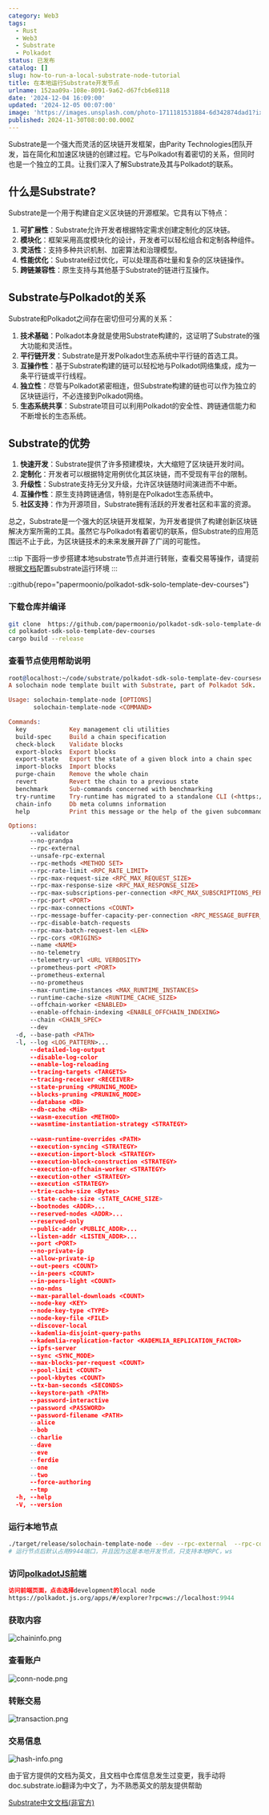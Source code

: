 ```yaml
---
category: Web3
tags:
  - Rust
  - Web3
  - Substrate
  - Polkadot
status: 已发布
catalog: []
slug: how-to-run-a-local-substrate-node-tutorial
title: 在本地运行Substrate开发节点
urlname: 152aa09a-108e-8091-9a62-d67fcb6e8118
date: '2024-12-04 16:09:00'
updated: '2024-12-05 00:07:00'
image: 'https://images.unsplash.com/photo-1711181531884-6d342874dad1?ixlib=rb-4.0.3&q=85&fm=jpg&crop=entropy&cs=srgb'
published: 2024-11-30T08:00:00.000Z
---
```


Substrate是一个强大而灵活的区块链开发框架，由Parity Technologies团队开发，旨在简化和加速区块链的创建过程。它与Polkadot有着密切的关系，但同时也是一个独立的工具。让我们深入了解Substrate及其与Polkadot的联系。


## 什么是Substrate?


Substrate是一个用于构建自定义区块链的开源框架。它具有以下特点：

1. **可扩展性**：Substrate允许开发者根据特定需求创建定制化的区块链。
2. **模块化**：框架采用高度模块化的设计，开发者可以轻松组合和定制各种组件。
3. **灵活性**：支持多种共识机制、加密算法和治理模型。
4. **性能优化**：Substrate经过优化，可以处理高吞吐量和复杂的区块链操作。
5. **跨链兼容性**：原生支持与其他基于Substrate的链进行互操作。

## Substrate与Polkadot的关系


Substrate和Polkadot之间存在密切但可分离的关系：

1. **技术基础**：Polkadot本身就是使用Substrate构建的，这证明了Substrate的强大功能和灵活性。
2. **平行链开发**：Substrate是开发Polkadot生态系统中平行链的首选工具。
3. **互操作性**：基于Substrate构建的链可以轻松地与Polkadot网络集成，成为一条平行链或平行线程。
4. **独立性**：尽管与Polkadot紧密相连，但Substrate构建的链也可以作为独立的区块链运行，不必连接到Polkadot网络。
5. **生态系统共享**：Substrate项目可以利用Polkadot的安全性、跨链通信能力和不断增长的生态系统。

## Substrate的优势

1. **快速开发**：Substrate提供了许多预建模块，大大缩短了区块链开发时间。
2. **定制化**：开发者可以根据特定用例优化其区块链，而不受现有平台的限制。
3. **升级性**：Substrate支持无分叉升级，允许区块链随时间演进而不中断。
4. **互操作性**：原生支持跨链通信，特别是在Polkadot生态系统中。
5. **社区支持**：作为开源项目，Substrate拥有活跃的开发者社区和丰富的资源。

总之，Substrate是一个强大的区块链开发框架，为开发者提供了构建创新区块链解决方案所需的工具。虽然它与Polkadot有着密切的联系，但Substrate的应用范围远不止于此，为区块链技术的未来发展开辟了广阔的可能性。


:::tip
下面将一步步搭建本地substrate节点并进行转账，查看交易等操作，请提前根据[文档](https://substrate-docs.pages.dev/en/install/macos/?mode=light)配置substrate运行环境
:::


::github{repo="papermoonio/polkadot-sdk-solo-template-dev-courses"}


### 下载仓库并编译


```bash
git clone  https://github.com/papermoonio/polkadot-sdk-solo-template-dev-courses 
cd polkadot-sdk-solo-template-dev-courses
cargo build --release
```


### 查看节点使用帮助说明


```prolog
root@localhost:~/code/substrate/polkadot-sdk-solo-template-dev-courses# ./target/release/solochain-template-node -h
A solochain node template built with Substrate, part of Polkadot Sdk.

Usage: solochain-template-node [OPTIONS]
       solochain-template-node <COMMAND>

Commands:
  key            Key management cli utilities
  build-spec     Build a chain specification
  check-block    Validate blocks
  export-blocks  Export blocks
  export-state   Export the state of a given block into a chain spec
  import-blocks  Import blocks
  purge-chain    Remove the whole chain
  revert         Revert the chain to a previous state
  benchmark      Sub-commands concerned with benchmarking
  try-runtime    Try-runtime has migrated to a standalone CLI (<https://github.com/paritytech/try-runtime-cli>). The subcommand exists as a stub and deprecation notice. It will be removed entirely some time after January 2024
  chain-info     Db meta columns information
  help           Print this message or the help of the given subcommand(s)

Options:
      --validator                                                                                Enable validator mode
      --no-grandpa                                                                               Disable GRANDPA
      --rpc-external                                                                             Listen to all RPC interfaces (default: local)
      --unsafe-rpc-external                                                                      Listen to all RPC interfaces
      --rpc-methods <METHOD SET>                                                                 RPC methods to expose. [default: auto] [possible values: auto, safe, unsafe]
      --rpc-rate-limit <RPC_RATE_LIMIT>                                                          RPC rate limiting (calls/minute) for each connection
      --rpc-max-request-size <RPC_MAX_REQUEST_SIZE>                                              Set the maximum RPC request payload size for both HTTP and WS in megabytes [default: 15]
      --rpc-max-response-size <RPC_MAX_RESPONSE_SIZE>                                            Set the maximum RPC response payload size for both HTTP and WS in megabytes [default: 15]
      --rpc-max-subscriptions-per-connection <RPC_MAX_SUBSCRIPTIONS_PER_CONNECTION>              Set the maximum concurrent subscriptions per connection [default: 1024]
      --rpc-port <PORT>                                                                          Specify JSON-RPC server TCP port
      --rpc-max-connections <COUNT>                                                              Maximum number of RPC server connections [default: 100]
      --rpc-message-buffer-capacity-per-connection <RPC_MESSAGE_BUFFER_CAPACITY_PER_CONNECTION>  The number of messages the RPC server is allowed to keep in memory [default: 64]
      --rpc-disable-batch-requests                                                               Disable RPC batch requests
      --rpc-max-batch-request-len <LEN>                                                          Limit the max length per RPC batch request
      --rpc-cors <ORIGINS>                                                                       Specify browser *origins* allowed to access the HTTP & WS RPC servers
      --name <NAME>                                                                              The human-readable name for this node
      --no-telemetry                                                                             Disable connecting to the Substrate telemetry server
      --telemetry-url <URL VERBOSITY>                                                            The URL of the telemetry server to connect to
      --prometheus-port <PORT>                                                                   Specify Prometheus exporter TCP Port
      --prometheus-external                                                                      Expose Prometheus exporter on all interfaces
      --no-prometheus                                                                            Do not expose a Prometheus exporter endpoint
      --max-runtime-instances <MAX_RUNTIME_INSTANCES>                                            The size of the instances cache for each runtime [max: 32] [default: 8]
      --runtime-cache-size <RUNTIME_CACHE_SIZE>                                                  Maximum number of different runtimes that can be cached [default: 2]
      --offchain-worker <ENABLED>                                                                Execute offchain workers on every block [default: when-authority] [possible values: always, never, when-authority]
      --enable-offchain-indexing <ENABLE_OFFCHAIN_INDEXING>                                      Enable offchain indexing API [default: false] [possible values: true, false]
      --chain <CHAIN_SPEC>                                                                       Specify the chain specification
      --dev                                                                                      Specify the development chain
  -d, --base-path <PATH>                                                                         Specify custom base path
  -l, --log <LOG_PATTERN>...                                                                     Sets a custom logging filter (syntax: `<target>=<level>`)
      --detailed-log-output                                                                      Enable detailed log output
      --disable-log-color                                                                        Disable log color output
      --enable-log-reloading                                                                     Enable feature to dynamically update and reload the log filter
      --tracing-targets <TARGETS>                                                                Sets a custom profiling filter
      --tracing-receiver <RECEIVER>                                                              Receiver to process tracing messages [default: log] [possible values: log]
      --state-pruning <PRUNING_MODE>                                                             Specify the state pruning mode
      --blocks-pruning <PRUNING_MODE>                                                            Specify the blocks pruning mode [default: archive-canonical]
      --database <DB>                                                                            Select database backend to use [possible values: rocksdb, paritydb, auto, paritydb-experimental]
      --db-cache <MiB>                                                                           Limit the memory the database cache can use
      --wasm-execution <METHOD>                                                                  Method for executing Wasm runtime code [default: compiled] [possible values: interpreted-i-know-what-i-do, compiled]
      --wasmtime-instantiation-strategy <STRATEGY>                                               The WASM instantiation method to use [default: pooling-copy-on-write] [possible values: pooling-copy-on-write, recreate-instance-copy-on-write, pooling,
                                                                                                 recreate-instance]
      --wasm-runtime-overrides <PATH>                                                            Specify the path where local WASM runtimes are stored
      --execution-syncing <STRATEGY>                                                             Runtime execution strategy for importing blocks during initial sync [possible values: native, wasm, both, native-else-wasm]
      --execution-import-block <STRATEGY>                                                        Runtime execution strategy for general block import (including locally authored blocks) [possible values: native, wasm, both, native-else-wasm]
      --execution-block-construction <STRATEGY>                                                  Runtime execution strategy for constructing blocks [possible values: native, wasm, both, native-else-wasm]
      --execution-offchain-worker <STRATEGY>                                                     Runtime execution strategy for offchain workers [possible values: native, wasm, both, native-else-wasm]
      --execution-other <STRATEGY>                                                               Runtime execution strategy when not syncing, importing or constructing blocks [possible values: native, wasm, both, native-else-wasm]
      --execution <STRATEGY>                                                                     The execution strategy that should be used by all execution contexts [possible values: native, wasm, both, native-else-wasm]
      --trie-cache-size <Bytes>                                                                  Specify the state cache size [default: 67108864]
      --state-cache-size <STATE_CACHE_SIZE>                                                      DEPRECATED: switch to `--trie-cache-size`
      --bootnodes <ADDR>...                                                                      Specify a list of bootnodes
      --reserved-nodes <ADDR>...                                                                 Specify a list of reserved node addresses
      --reserved-only                                                                            Whether to only synchronize the chain with reserved nodes
      --public-addr <PUBLIC_ADDR>...                                                             Public address that other nodes will use to connect to this node
      --listen-addr <LISTEN_ADDR>...                                                             Listen on this multiaddress
      --port <PORT>                                                                              Specify p2p protocol TCP port
      --no-private-ip                                                                            Always forbid connecting to private IPv4/IPv6 addresses
      --allow-private-ip                                                                         Always accept connecting to private IPv4/IPv6 addresses
      --out-peers <COUNT>                                                                        Number of outgoing connections we're trying to maintain [default: 8]
      --in-peers <COUNT>                                                                         Maximum number of inbound full nodes peers [default: 32]
      --in-peers-light <COUNT>                                                                   Maximum number of inbound light nodes peers [default: 100]
      --no-mdns                                                                                  Disable mDNS discovery (default: true)
      --max-parallel-downloads <COUNT>                                                           Maximum number of peers from which to ask for the same blocks in parallel [default: 5]
      --node-key <KEY>                                                                           Secret key to use for p2p networking
      --node-key-type <TYPE>                                                                     Crypto primitive to use for p2p networking [default: ed25519] [possible values: ed25519]
      --node-key-file <FILE>                                                                     File from which to read the node's secret key to use for p2p networking
      --discover-local                                                                           Enable peer discovery on local networks
      --kademlia-disjoint-query-paths                                                            Require iterative Kademlia DHT queries to use disjoint paths
      --kademlia-replication-factor <KADEMLIA_REPLICATION_FACTOR>                                Kademlia replication factor [default: 20]
      --ipfs-server                                                                              Join the IPFS network and serve transactions over bitswap protocol
      --sync <SYNC_MODE>                                                                         Blockchain syncing mode. [default: full] [possible values: full, fast, fast-unsafe, warp]
      --max-blocks-per-request <COUNT>                                                           Maximum number of blocks per request [default: 64]
      --pool-limit <COUNT>                                                                       Maximum number of transactions in the transaction pool [default: 8192]
      --pool-kbytes <COUNT>                                                                      Maximum number of kilobytes of all transactions stored in the pool [default: 20480]
      --tx-ban-seconds <SECONDS>                                                                 How long a transaction is banned for
      --keystore-path <PATH>                                                                     Specify custom keystore path
      --password-interactive                                                                     Use interactive shell for entering the password used by the keystore
      --password <PASSWORD>                                                                      Password used by the keystore
      --password-filename <PATH>                                                                 File that contains the password used by the keystore
      --alice                                                                                    Shortcut for `--name Alice --validator`
      --bob                                                                                      Shortcut for `--name Bob --validator`
      --charlie                                                                                  Shortcut for `--name Charlie --validator`
      --dave                                                                                     Shortcut for `--name Dave --validator`
      --eve                                                                                      Shortcut for `--name Eve --validator`
      --ferdie                                                                                   Shortcut for `--name Ferdie --validator`
      --one                                                                                      Shortcut for `--name One --validator`
      --two                                                                                      Shortcut for `--name Two --validator`
      --force-authoring                                                                          Enable authoring even when offline
      --tmp                                                                                      Run a temporary node
  -h, --help                                                                                     Print help (see more with '--help')
  -V, --version                                                                                  Print version
```


### 运行本地节点


```bash
./target/release/solochain-template-node --dev --rpc-external  --rpc-cors all
# 运行节点后默认占用9944端口，并且因为这是本地开发节点，只支持本地RPC，ws
```


### 访问[polkadotJS前端](https://polkadot.js.org/apps/#/explorer?rpc=ws://localhost:9944)


```prolog
访问前端页面，点击选择development的local node
https://polkadot.js.org/apps/#/explorer?rpc=ws://localhost:9944
```


### 获取内容


![chaininfo.png](https://prod-files-secure.s3.us-west-2.amazonaws.com/5d24fe63-e567-4804-86f9-9fdc62e13082/89be5adf-5619-4306-be75-45b425e3c446/chaininfo.png?X-Amz-Algorithm=AWS4-HMAC-SHA256&X-Amz-Content-Sha256=UNSIGNED-PAYLOAD&X-Amz-Credential=ASIAZI2LB46645JM4D4R%2F20250405%2Fus-west-2%2Fs3%2Faws4_request&X-Amz-Date=20250405T213136Z&X-Amz-Expires=3600&X-Amz-Security-Token=IQoJb3JpZ2luX2VjELz%2F%2F%2F%2F%2F%2F%2F%2F%2F%2FwEaCXVzLXdlc3QtMiJIMEYCIQCeAgJFtaPR3%2BaedyCSfPzIs9CYu6mVf2mgvPm4%2F8axlAIhAL%2FnuCkrNHp60UCFv6UReYiHnvnxZqmGfJShZjlrvp1HKv8DCDUQABoMNjM3NDIzMTgzODA1IgwzkNeYgWMVaccoNHwq3APiMATn4Wv4CeVgCuh7CMRf77aj%2BmbmV0RPEsIeTJkoppIUP%2BJIPqad%2Fjjv7VJRIRI98z11INMLYUyJvOPaBR0kCJ1RGbh9oipYZUBmia46A9t57NPyOdHjJYcBgkK68x5he9ScL4%2Fc%2BPqsZ3EkGD9PqzIhocUQbZK0qvAenuSG8XerB%2FxAGxMQD58YPRivxTohO2mW1nukYH%2BGlH6QF5hk7df8SMZhXkyhCXC%2BqJCoDpbdCO%2BDG%2F47Zh5ulvIeO%2BV8UeSwo%2FFSMPtpFqi%2F6YiNAEzCW91R1lhVYaGrFdI1RemeDPd9g73Evm0z61SQ3kaZIX%2FiaoPJ%2BM2ouGTD4vPU42NazpTkUnlggbZS89MV02ZkTWa1Be23k40GHnusClKhSrMaoFXmsrwLdHlwjndfUkD66pYO8IT4nBv%2BB%2B5POs0OkxwH4b1lHc%2FW8%2BH0iw%2BoJ9KxMA9o1AyrJrbJGXNL428kSGhlDp5vH4Wsf0tO9ZNKlNu3bfGRrm4d0bKy0DCtm98%2F%2BHKy0MWPqtjOTLktZ2hlzWbEnkUtsZp8bApYwSegRgLljUPwvxy4mKpyx3UYO3QJFUdKvOT3HNHYfsYnp0Eon%2BrGMjKdBxzRJ93JuHUdvmVE0afahoaacDCYkMa%2FBjqkAT9OQz%2FJlmb56kFTR1phVvpmzXE2VdkRUsEKuQDA%2FAoDSyaMXukjVo08j2sF9q0vYPn9kZYT4yd9HP3Z%2FaxvEIuDntpS%2FD%2F2e8%2FFFKRYlpdPjIGOI4aXa0xL08gBHraQUYM%2FU2gOP5S3y8EQgrchgD3GwMI3lKbVWSRJzdGaF9i8OGiNMmC%2BgR40L77jqShw5gqhIGZawAldyyuHzIwlIx8u%2Bsgw&X-Amz-Signature=73a6d67d3bb839e2140fbc8634e35a3fb321ccd9430dbf62e7ff03371b562b5d&X-Amz-SignedHeaders=host&x-id=GetObject)


### 查看账户


![conn-node.png](https://prod-files-secure.s3.us-west-2.amazonaws.com/5d24fe63-e567-4804-86f9-9fdc62e13082/05964f92-c6d8-42d1-b4a1-b3a852295683/conn-node.png?X-Amz-Algorithm=AWS4-HMAC-SHA256&X-Amz-Content-Sha256=UNSIGNED-PAYLOAD&X-Amz-Credential=ASIAZI2LB46645JM4D4R%2F20250405%2Fus-west-2%2Fs3%2Faws4_request&X-Amz-Date=20250405T213136Z&X-Amz-Expires=3600&X-Amz-Security-Token=IQoJb3JpZ2luX2VjELz%2F%2F%2F%2F%2F%2F%2F%2F%2F%2FwEaCXVzLXdlc3QtMiJIMEYCIQCeAgJFtaPR3%2BaedyCSfPzIs9CYu6mVf2mgvPm4%2F8axlAIhAL%2FnuCkrNHp60UCFv6UReYiHnvnxZqmGfJShZjlrvp1HKv8DCDUQABoMNjM3NDIzMTgzODA1IgwzkNeYgWMVaccoNHwq3APiMATn4Wv4CeVgCuh7CMRf77aj%2BmbmV0RPEsIeTJkoppIUP%2BJIPqad%2Fjjv7VJRIRI98z11INMLYUyJvOPaBR0kCJ1RGbh9oipYZUBmia46A9t57NPyOdHjJYcBgkK68x5he9ScL4%2Fc%2BPqsZ3EkGD9PqzIhocUQbZK0qvAenuSG8XerB%2FxAGxMQD58YPRivxTohO2mW1nukYH%2BGlH6QF5hk7df8SMZhXkyhCXC%2BqJCoDpbdCO%2BDG%2F47Zh5ulvIeO%2BV8UeSwo%2FFSMPtpFqi%2F6YiNAEzCW91R1lhVYaGrFdI1RemeDPd9g73Evm0z61SQ3kaZIX%2FiaoPJ%2BM2ouGTD4vPU42NazpTkUnlggbZS89MV02ZkTWa1Be23k40GHnusClKhSrMaoFXmsrwLdHlwjndfUkD66pYO8IT4nBv%2BB%2B5POs0OkxwH4b1lHc%2FW8%2BH0iw%2BoJ9KxMA9o1AyrJrbJGXNL428kSGhlDp5vH4Wsf0tO9ZNKlNu3bfGRrm4d0bKy0DCtm98%2F%2BHKy0MWPqtjOTLktZ2hlzWbEnkUtsZp8bApYwSegRgLljUPwvxy4mKpyx3UYO3QJFUdKvOT3HNHYfsYnp0Eon%2BrGMjKdBxzRJ93JuHUdvmVE0afahoaacDCYkMa%2FBjqkAT9OQz%2FJlmb56kFTR1phVvpmzXE2VdkRUsEKuQDA%2FAoDSyaMXukjVo08j2sF9q0vYPn9kZYT4yd9HP3Z%2FaxvEIuDntpS%2FD%2F2e8%2FFFKRYlpdPjIGOI4aXa0xL08gBHraQUYM%2FU2gOP5S3y8EQgrchgD3GwMI3lKbVWSRJzdGaF9i8OGiNMmC%2BgR40L77jqShw5gqhIGZawAldyyuHzIwlIx8u%2Bsgw&X-Amz-Signature=174913890379ac62584362fe4a7b74cf8c7fd672188227856d4c87168988309b&X-Amz-SignedHeaders=host&x-id=GetObject)


### 转账交易


![transaction.png](https://prod-files-secure.s3.us-west-2.amazonaws.com/5d24fe63-e567-4804-86f9-9fdc62e13082/65593d3b-9b56-4fbe-a383-1447c903127f/transaction.png?X-Amz-Algorithm=AWS4-HMAC-SHA256&X-Amz-Content-Sha256=UNSIGNED-PAYLOAD&X-Amz-Credential=ASIAZI2LB46645JM4D4R%2F20250405%2Fus-west-2%2Fs3%2Faws4_request&X-Amz-Date=20250405T213136Z&X-Amz-Expires=3600&X-Amz-Security-Token=IQoJb3JpZ2luX2VjELz%2F%2F%2F%2F%2F%2F%2F%2F%2F%2FwEaCXVzLXdlc3QtMiJIMEYCIQCeAgJFtaPR3%2BaedyCSfPzIs9CYu6mVf2mgvPm4%2F8axlAIhAL%2FnuCkrNHp60UCFv6UReYiHnvnxZqmGfJShZjlrvp1HKv8DCDUQABoMNjM3NDIzMTgzODA1IgwzkNeYgWMVaccoNHwq3APiMATn4Wv4CeVgCuh7CMRf77aj%2BmbmV0RPEsIeTJkoppIUP%2BJIPqad%2Fjjv7VJRIRI98z11INMLYUyJvOPaBR0kCJ1RGbh9oipYZUBmia46A9t57NPyOdHjJYcBgkK68x5he9ScL4%2Fc%2BPqsZ3EkGD9PqzIhocUQbZK0qvAenuSG8XerB%2FxAGxMQD58YPRivxTohO2mW1nukYH%2BGlH6QF5hk7df8SMZhXkyhCXC%2BqJCoDpbdCO%2BDG%2F47Zh5ulvIeO%2BV8UeSwo%2FFSMPtpFqi%2F6YiNAEzCW91R1lhVYaGrFdI1RemeDPd9g73Evm0z61SQ3kaZIX%2FiaoPJ%2BM2ouGTD4vPU42NazpTkUnlggbZS89MV02ZkTWa1Be23k40GHnusClKhSrMaoFXmsrwLdHlwjndfUkD66pYO8IT4nBv%2BB%2B5POs0OkxwH4b1lHc%2FW8%2BH0iw%2BoJ9KxMA9o1AyrJrbJGXNL428kSGhlDp5vH4Wsf0tO9ZNKlNu3bfGRrm4d0bKy0DCtm98%2F%2BHKy0MWPqtjOTLktZ2hlzWbEnkUtsZp8bApYwSegRgLljUPwvxy4mKpyx3UYO3QJFUdKvOT3HNHYfsYnp0Eon%2BrGMjKdBxzRJ93JuHUdvmVE0afahoaacDCYkMa%2FBjqkAT9OQz%2FJlmb56kFTR1phVvpmzXE2VdkRUsEKuQDA%2FAoDSyaMXukjVo08j2sF9q0vYPn9kZYT4yd9HP3Z%2FaxvEIuDntpS%2FD%2F2e8%2FFFKRYlpdPjIGOI4aXa0xL08gBHraQUYM%2FU2gOP5S3y8EQgrchgD3GwMI3lKbVWSRJzdGaF9i8OGiNMmC%2BgR40L77jqShw5gqhIGZawAldyyuHzIwlIx8u%2Bsgw&X-Amz-Signature=63286fd367784ae0b3448e987ba8a6c76b69136729dc70845c62b6b35c838d86&X-Amz-SignedHeaders=host&x-id=GetObject)


### 交易信息


![hash-info.png](https://prod-files-secure.s3.us-west-2.amazonaws.com/5d24fe63-e567-4804-86f9-9fdc62e13082/7b9b0ba8-edf2-4998-9e9d-9cde7a64aa23/hash-info.png?X-Amz-Algorithm=AWS4-HMAC-SHA256&X-Amz-Content-Sha256=UNSIGNED-PAYLOAD&X-Amz-Credential=ASIAZI2LB46645JM4D4R%2F20250405%2Fus-west-2%2Fs3%2Faws4_request&X-Amz-Date=20250405T213136Z&X-Amz-Expires=3600&X-Amz-Security-Token=IQoJb3JpZ2luX2VjELz%2F%2F%2F%2F%2F%2F%2F%2F%2F%2FwEaCXVzLXdlc3QtMiJIMEYCIQCeAgJFtaPR3%2BaedyCSfPzIs9CYu6mVf2mgvPm4%2F8axlAIhAL%2FnuCkrNHp60UCFv6UReYiHnvnxZqmGfJShZjlrvp1HKv8DCDUQABoMNjM3NDIzMTgzODA1IgwzkNeYgWMVaccoNHwq3APiMATn4Wv4CeVgCuh7CMRf77aj%2BmbmV0RPEsIeTJkoppIUP%2BJIPqad%2Fjjv7VJRIRI98z11INMLYUyJvOPaBR0kCJ1RGbh9oipYZUBmia46A9t57NPyOdHjJYcBgkK68x5he9ScL4%2Fc%2BPqsZ3EkGD9PqzIhocUQbZK0qvAenuSG8XerB%2FxAGxMQD58YPRivxTohO2mW1nukYH%2BGlH6QF5hk7df8SMZhXkyhCXC%2BqJCoDpbdCO%2BDG%2F47Zh5ulvIeO%2BV8UeSwo%2FFSMPtpFqi%2F6YiNAEzCW91R1lhVYaGrFdI1RemeDPd9g73Evm0z61SQ3kaZIX%2FiaoPJ%2BM2ouGTD4vPU42NazpTkUnlggbZS89MV02ZkTWa1Be23k40GHnusClKhSrMaoFXmsrwLdHlwjndfUkD66pYO8IT4nBv%2BB%2B5POs0OkxwH4b1lHc%2FW8%2BH0iw%2BoJ9KxMA9o1AyrJrbJGXNL428kSGhlDp5vH4Wsf0tO9ZNKlNu3bfGRrm4d0bKy0DCtm98%2F%2BHKy0MWPqtjOTLktZ2hlzWbEnkUtsZp8bApYwSegRgLljUPwvxy4mKpyx3UYO3QJFUdKvOT3HNHYfsYnp0Eon%2BrGMjKdBxzRJ93JuHUdvmVE0afahoaacDCYkMa%2FBjqkAT9OQz%2FJlmb56kFTR1phVvpmzXE2VdkRUsEKuQDA%2FAoDSyaMXukjVo08j2sF9q0vYPn9kZYT4yd9HP3Z%2FaxvEIuDntpS%2FD%2F2e8%2FFFKRYlpdPjIGOI4aXa0xL08gBHraQUYM%2FU2gOP5S3y8EQgrchgD3GwMI3lKbVWSRJzdGaF9i8OGiNMmC%2BgR40L77jqShw5gqhIGZawAldyyuHzIwlIx8u%2Bsgw&X-Amz-Signature=7aa2b2d5fd6b4ecb6b8e4c0899cfedd0d57cbb0f4627e5578cb1739b821f5ab1&X-Amz-SignedHeaders=host&x-id=GetObject)


由于官方提供的文档为英文，且文档中仓库信息发生过变更，我手动将doc.substrate.io翻译为中文了，为不熟悉英文的朋友提供帮助


[ Substrate中文文档(非官方)](https://substrate-docs.pages.dev/en/tutorials/build-a-blockchain/?mode=light)


